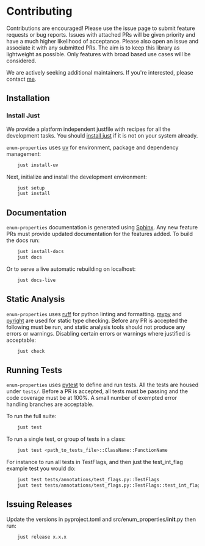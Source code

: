 # Contributing

Contributions are encouraged! Please use the issue page to submit feature requests or bug reports. Issues with attached PRs will be given priority and have a much higher likelihood of acceptance. Please also open an issue and associate it with any submitted PRs. The aim is to keep this library as lightweight as possible. Only features with broad based use cases will be considered.

We are actively seeking additional maintainers. If you're interested, please contact [me](https://github.com/bckohan).


## Installation

### Install Just

We provide a platform independent justfile with recipes for all the development tasks. You should [install just](https://just.systems/man/en/installation.html) if it is not on your system already.

`enum-properties` uses [uv](https://docs.astral.sh/uv) for environment, package and dependency management:

```bash
    just install-uv
```

Next, initialize and install the development environment:

```bash
    just setup
    just install
```

## Documentation

`enum-properties` documentation is generated using [Sphinx](https://www.sphinx-doc.org). Any new feature PRs must provide updated documentation for the features added. To build the docs run:

```bash
    just install-docs
    just docs
```

Or to serve a live automatic rebuilding on localhost:

```bash
    just docs-live
```


## Static Analysis

`enum-properties` uses [ruff](https://docs.astral.sh/ruff) for python linting and formatting. [mypy](http://mypy-lang.org) and [pyright](https://github.com/microsoft/pyright) are used for static type checking. Before any PR is accepted the following must be run, and static analysis tools should not produce any errors or warnings. Disabling certain errors or warnings where justified is acceptable:

```bash
    just check
```

## Running Tests

`enum-properties` uses [pytest](https://docs.pytest.org/) to define and run tests. All the tests are housed under ``tests/``. Before a PR is accepted, all tests must be passing and the code coverage must be at 100%. A small number of exempted error handling branches are acceptable.

To run the full suite:

```bash
    just test
```

To run a single test, or group of tests in a class:

```bash
    just test <path_to_tests_file>::ClassName::FunctionName
```

For instance to run all tests in TestFlags, and then just the
test_int_flag example test you would do:

```bash
    just test tests/annotations/test_flags.py::TestFlags
    just test tests/annotations/test_flags.py::TestFlags::test_int_flag
```


## Issuing Releases

Update the versions in pyproject.toml and src/enum_properties/__init__.py then run:

```bash
    just release x.x.x
```
